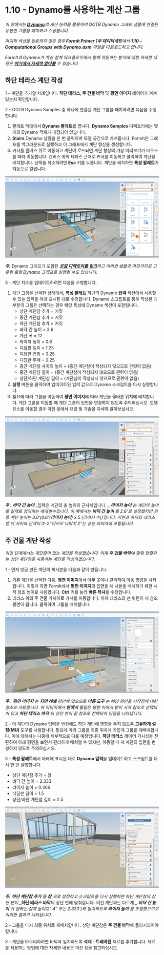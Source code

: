 # 1.10 - Dynamo를 사용하는 계산 그룹

_이 장에서는_ [_**Dynamo**_](http://dynamobim.org/)_의 계산 능력을 활용하여 OOTB Dynamo 그래프 샘플에 연결된 유연한 그룹을 배치하고 수정합니다._

_마지막 섹션을 완료하지 않은 경우_ _**FormIt Primer 1부 데이터세트**에서_ _**1.10 – Computational Groups with Dynamo.axm**_ _파일을 다운로드하고 엽니다._

_FormIt과 Dynamo가 계산 설계 워크플로우에서 함께 작동하는 방식에 대한 자세한 내용은_ [_**여기에서 자세히 알아볼**_](http://formit.autodesk.com/page/formit-dynamo) _수 있습니다._

## **하단 테라스 계단 작성**

1 - 계단을 추가할 차례입니다. **하단 테라스, 주 건물 바닥** 및 **평면 이미지** 레이어가 켜져 있는지 확인합니다.

2 - OOTB Dynamo Samples 중 하나에 연결된 계단 그룹을 배치하려면 다음을 수행합니다.

1. 팔레트 막대에서 **Dynamo 팔레트**를 엽니다. **Dynamo Samples** 디렉토리에는 몇 개의 Dynamo 객체가 내장되어 있습니다.
2. **Stairs** Dynamo 샘플을 한 번 클릭하여 모델 공간으로 가져옵니다. FormIt은 그래프를 백그라운드로 실행하고 이 그래프에서 계단 형상을 생성합니다.
3. 커서를 캔버스 위로 이동하고 계단이 로드되면 계단 형상의 가상 미리보기가 마우스를 따라 이동합니다. 캔버스 위의 테라스 근처로 커서를 이동하고 클릭하여 계단을 배치합니다. 선택을 취소하려면 **Esc** 키를 누릅니다. 계단을 배치하면 **특성 팔레트**가 자동으로 열립니다.

![](<../../.gitbook/assets/0 (15) (1).png>)

_**주:**_ Dynamo 그래프가 포함된 [_**로컬 디렉토리를 링크**_](https://formit.autodesk.com/page/formit-dynamo#dynamo-getting-started)_하고 이러한 샘플과 마찬가지로 고유한 로컬 Dynamo 그래프를 실행할 수도 있습니다._

3 - 계단 치수를 업데이트하려면 다음을 수행합니다.

1. 계단 그룹을 선택한 상태에서, **특성 팔레트** 하단의 Dynamo **입력** 섹션에서 사용할 수 있는 입력을 아래 표시된 대로 수정합니다. Dynamo 스크립트를 통해 작성된 대부분의 그룹은 선택하는 경우 해당 특성에 Dynamo 섹션이 포함됩니다.
   * 상단 계단참 추가 = 거짓
   * 중간 계단참 추가 = 거짓
   * 하단 계단참 추가 = 거짓
   * 바닥 간 높이 = 2.6
   * 계단 폭 = 12
   * 라이저 높이 = 0.6
   * 디딤판 길이 = 1.25
   * 디딤판 겹침 = 0.25
   * 디딤판 두께 = 0.25
   * 중간 계단참 사이의 높이 = (중간 계단참이 작성되지 않으므로 관련이 없음)
   * 중간 계단참 길이 = (중간 계단참이 작성되지 않으므로 관련이 없음)
   * 상단/하단 계단참 길이 = (계단참이 작성되지 않으므로 관련이 없음)
2. **실행** 버튼을 클릭하여 업데이트된 입력 값으로 Dynamo 스크립트를 다시 실행합니다.
3. 필요에 따라 그룹을 이동하여 **평면 이미지**에 따라 계단을 올바른 위치에 배치합니다. 계단 그룹을 이동할 때 계단 그룹의 입면을 변경하지 않도록 주의하십시오. 모델 요소를 이동할 경우 이전 장에서 요령 및 기술을 자세히 알아보십시오.

![](<../../.gitbook/assets/1 (11).png>)

_**주**_ _:_ _**바닥 간 높이**_ _입력은 계단의 총 높이의 근사치입니다. _ _**라이저 높이**_ _는 계단의 높이를 실제로 정의하는 매개변수입니다. 이 예에서는_ _**바닥 간 높이**_ _를 2.6’로 설정했지만 최종 계단 높이는 3.0’(0.6’(**라이저 높이**) x 5 (라이저 수))입니다. 지면과 바닥의 테라스 맨 위 사이의 간격이 3’-2"이므로 나머지 2"는 상단 라이저에 포함됩니다._

## **주 건물 계단 작성**

_이전 단계에서는 계단참이 없는 계단을 작성했습니다. 이제_ _**주 건물 바닥**에 맞춰 정렬되는 상단 계단참을 사용하는 계단을 작성하겠습니다._

1 - 먼저 방금 만든 계단의 복사본을 다음과 같이 만듭니다.

1. 기존 계단을 선택한 다음, **평면 이미지**에서 아무 곳이나 클릭하여 이동 명령을 시작합니다. 이렇게 하면 FormIt에서 **평면 이미지**의 입면을 새 사본을 배치하기 위한 시작 참조 높이로 사용합니다. **Ctrl** 키를 눌러 **빠른 복사**를 수행합니다.
2. 테라스 위의 주 건물 가까이로 커서를 이동합니다. 이제 테라스의 맨 윗면이 새 참조 평면이 됩니다. 클릭하여 그룹을 배치합니다.

![](<../../.gitbook/assets/2 (9) (1).png>)

_**주**_ _:_ _**평면 이미지**_ _는_ _**지면 레벨**_ _평면에 있으므로_ _**이동 도구**_ _는 해당 평면을 시작점에 대한 참조로 사용합니다. 위 이미지에서_ _**면에서**_ _툴팁은 평면 이미지 면이 시작 참조로 선택되어 있고_ _**하단 테라스 바닥**_ _의 상단 면이 끝 참조로 선택되어 있음을 나타냅니다._

2 - 이 계단의 Dynamo 입력을 변경해도 하단 계단에 영향을 주지 않도록 **고유하게 설정(MU)** 도구를 사용합니다. 필요에 따라 그룹을 최종 위치에 가깝게 그룹을 재배치합니다. 이에 대해서는 나중에 세부적으로 다룰 예정입니다. **하단 테라스** 레이어 가시성을 전환하여 아래 평면을 보면서 편리하게 배치할 수 있지만, 이동할 때 새 계단의 입면을 변경하지 않도록 주의하십시오.

3 - **특성 팔레트**에서 아래에 표시된 대로 **Dynamo 입력**을 업데이트하고 스크립트를 다시 한 번 실행합니다.

* 상단 계단참 추가 = 참
* 바닥 간 높이 = 2.333
* 라이저 높이 = 0.466
* 디딤판 길이 = 1.5
* 상단/하단 계단참 길이 = 2.5

![](<../../.gitbook/assets/3 (1).jpeg>)

_**주:**_ _**하단 계단참 추가**_ _를_ _**참**_ _으로 설정하고 스크립트를 다시 실행하면 하단 계단참의 상단 면이_ _**하단 테라스 바닥**의 상단 면에 맞춰집니다. 이전 계단과는 다르게 _ _**바닥 간 높이**_ _가 원하는 실제 높이(2’-4” 또는 2.333’)와 일치하도록_ _**라이저 높이**_ _를 조정했으므로 이러한 결과가 나타납니다._

2 - 그룹을 다시 최종 위치로 재배치합니다. 상단 계단참은 **주 건물 바닥**에 플러시되어야 합니다.

3 - 계단을 마무리하려면 바닥과 일치하도록 **석재 - 트래버틴** 재료를 추가합니다. 재료를 적용하는 방법에 대한 자세한 내용은 이전 장을 참고하십시오.

